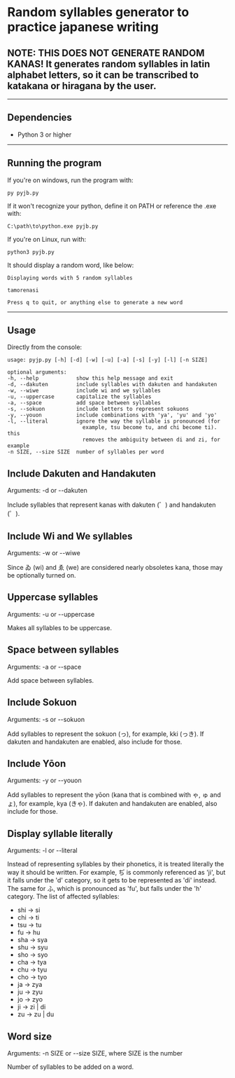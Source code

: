 # Random syllables generator to practice japanese writing

## NOTE: **THIS DOES NOT GENERATE RANDOM KANAS!** It generates random syllables in latin alphabet letters, so it can be transcribed to katakana or hiragana by the user.

---

## Dependencies

* Python 3 or higher

---

## Running the program

If you're on windows, run the program with:

    py pyjb.py

If it won't recognize your python, define it on PATH or reference the .exe with:

    C:\path\to\python.exe pyjb.py

If you're on Linux, run with:

    python3 pyjb.py

It should display a random word, like below:

    Displaying words with 5 random syllables

    tamorenasi

    Press q to quit, or anything else to generate a new word

---

## Usage

Directly from the console:

    usage: pyjp.py [-h] [-d] [-w] [-u] [-a] [-s] [-y] [-l] [-n SIZE]

    optional arguments:
    -h, --help            show this help message and exit
    -d, --dakuten         include syllables with dakuten and handakuten
    -w, --wiwe            include wi and we syllables
    -u, --uppercase       capitalize the syllables
    -a, --space           add space between syllables
    -s, --sokuon          include letters to represent sokuons
    -y, --youon           include combinations with 'ya', 'yu' and 'yo'
    -l, --literal         ignore the way the syllable is pronounced (for
                            example, tsu become tu, and chi become ti). this
                            removes the ambiguity between di and zi, for example
    -n SIZE, --size SIZE  number of syllables per word

## Include Dakuten and Handakuten

Arguments: -d or --dakuten

Include syllables that represent kanas with dakuten (゛) and handakuten (゜).

## Include Wi and We syllables

Arguments: -w or --wiwe

Since ゐ (wi) and ゑ (we) are considered nearly obsoletes kana, those may be optionally turned on.

## Uppercase syllables

Arguments: -u or --uppercase

Makes all syllables to be uppercase.

## Space between syllables

Arguments: -a or --space

Add space between syllables.

## Include Sokuon

Arguments: -s or --sokuon

Add syllables to represent the sokuon (っ), for example, kki (っき). If dakuten and handakuten are enabled, also include for those.

## Include Yōon

Arguments: -y or --youon

Add syllables to represent the yōon (kana that is combined with ゃ, ゅ and ょ), for example, kya (きゃ). If dakuten and handakuten are enabled, also include for those.

## Display syllable literally

Arguments: -l or --literal

Instead of representing syllables by their phonetics, it is treated literally the way it should be written. For example, ぢ is commonly referenced as 'ji', but it falls under the 'd' category, so it gets to be represented as 'di' instead. The same for ふ, which is pronounced as 'fu', but falls under the 'h' category. The list of affected syllables:

* shi -> si
* chi -> ti
* tsu -> tu
*  fu -> hu
* sha -> sya
* shu -> syu
* sho -> syo
* cha -> tya
* chu -> tyu
* cho -> tyo
*  ja -> zya
*  ju -> zyu
*  jo -> zyo
*  ji -> zi | di
*  zu -> zu | du

## Word size

Arguments: -n SIZE or --size SIZE, where SIZE is the number

Number of syllables to be added on a word.